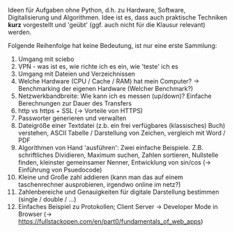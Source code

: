 Ideen für Aufgaben ohne Python, d.h. zu Hardware, Software, Digitalisierung und Algorithmen. Idee ist es, dass auch praktische Techniken **kurz** vorgestellt und 'geübt' (ggf. auch nicht für die Klausur relevant) werden.

Folgende Reihenfolge hat keine Bedeutung, ist nur eine erste Sammlung:

1. Umgang mit sciebo
1. VPN - was ist es, wie richte ich es ein, wie 'teste' ich es
1. Umgang mit Dateien und Verzeichnissen
1. Welche Hardware (CPU / Cache / RAM) hat mein Computer? -> Benchmarking der eigenen Hardware (Welcher Benchmark?)
1. Netzwerkbandbreite: Wie kann ich es messen (up/down)? Einfache Berechnungen zur Dauer des Transfers
1. http vs https + SSL (-> Vorteile von HTTPS)
1. Passworter generieren und verwalten
1. Dateigröße einer Textdatei (z.b. ein frei verfügbares (klassisches) Buch) verstehen, ASCII Tabelle / Darstellung von Zeichen, vergleich mit Word / PDF
1. Algorithmen von Hand 'ausführen': Zwei einfache Beispiele. Z.B. schriftliches Dividieren, Maximum suchen, Zahlen sortieren, Nullstelle finden, kleinster gemeinsamer Nenner, Entwicklung von sin/cos (-> Einführung von Psuedocode)
1. Kleine und Große zahl addieren (kann man das auf einem taschenrechner ausprobieren, irgendwo online im netz?)
1. Zahlenbereiche und Genauigkeiten für digitale Darstellung bestimmen (single / double / ...)
1. Einfaches Beispiel zu Protokollen; Client Server -> Developer Mode in Browser (-> https://fullstackopen.com/en/part0/fundamentals_of_web_apps)
